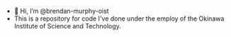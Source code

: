 - 👋 Hi, I’m @brendan-murphy-oist
- This is a repository for code I've done under the employ of the Okinawa Institute of Science and Technology. 

<!---
brendan-murphy-oist/brendan-murphy-oist is a ✨ special ✨ repository because its `README.md` (this file) appears on your GitHub profile.
You can click the Preview link to take a look at your changes.
--->
